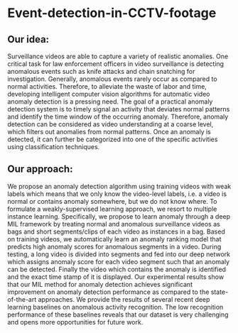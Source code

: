 # Event-detection-in-CCTV-footage

## Our idea:

Surveillance videos are able to capture a variety of realistic anomalies. One critical task for law enforcement officers in video surveillance is detecting anomalous events such as knife attacks and chain snatching for investigation. Generally, anomalous events rarely occur as compared to normal activities. Therefore, to alleviate the waste of labor and time, developing intelligent computer vision algorithms for automatic video anomaly detection is a pressing need. The goal of a practical anomaly detection system is to timely signal an activity that deviates normal patterns and identify the time window of the occurring anomaly. Therefore, anomaly detection can be considered as video understanding at a coarse level, which filters out anomalies from normal patterns. Once an anomaly is detected, it can further be categorized into one of the specific activities using classification techniques.


## Our approach:

We propose an anomaly detection algorithm using training videos with weak labels which means that we only know the video-level labels, i.e. a video is normal or contains anomaly somewhere, but we do not know where. To formulate a weakly-supervised learning approach, we resort to multiple instance learning. Specifically, we propose to learn anomaly through a deep MIL framework by treating normal and anomalous surveillance videos as bags and short segments/clips of each video as instances in a bag. Based on training videos, we automatically learn an anomaly ranking model that predicts high anomaly scores for anomalous segments in a video. During testing, a long video is divided into segments and fed into our deep network which assigns anomaly score for each video segment such that an anomaly can be detected. Finally the video which contains the anomaly is identified and the exact time stamp of it is displayed.
Our experimental results show that our MIL method for anomaly detection achieves significant improvement on anomaly detection performance as compared to the state-of-the-art approaches. We provide the results of several recent deep learning baselines on anomalous activity recognition. The low recognition performance of these baselines reveals that our dataset is very challenging and opens more opportunities for future work.

